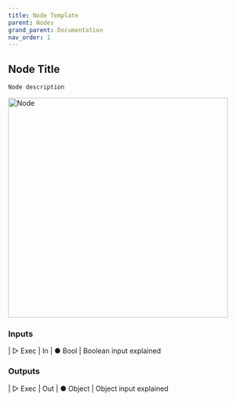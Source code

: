 ```yaml
---
title: Node Template
parent: Nodes
grand_parent: Documentation
nav_order: 1
---
```


## Node Title

```markdown
Node description
```

<img src="https://cdn.discordapp.com/attachments/875515865540472842/959110032589467778/unknown.png" alt="Node" width="448"/>

### Inputs

| ▷ Exec | In
| ● Bool | Boolean input explained

### Outputs

| ▷ Exec | Out
| ● Object | Object input explained
